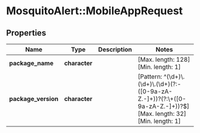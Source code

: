 # MosquitoAlert::MobileAppRequest


## Properties
Name | Type | Description | Notes
------------ | ------------- | ------------- | -------------
**package_name** | **character** |  | [Max. length: 128] [Min. length: 1] 
**package_version** | **character** |  | [Pattern: ^(\\d+)\\.(\\d+)\\.(\\d+)(?:-([0-9a-zA-Z.-]+))?(?:\\+([0-9a-zA-Z.-]+))?$] [Max. length: 32] [Min. length: 1] 


